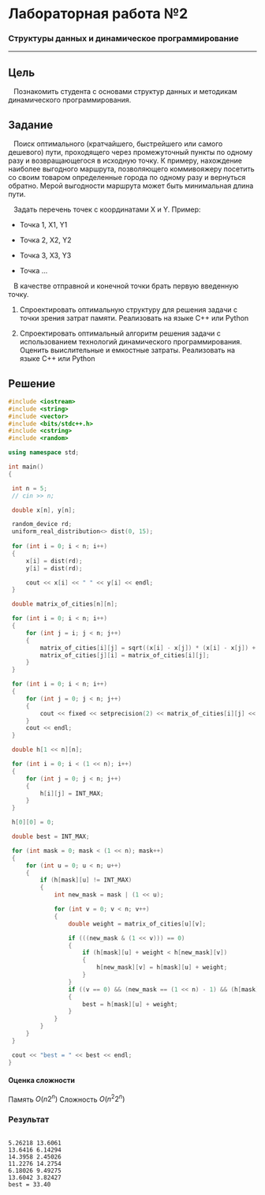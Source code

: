 # Лабораторная работа №2

### Структуры данных и динамическое программирование    
---
## Цель 

&ensp; Познакомить студента с основами структур данных и методикам динамического
программирования.

## Задание

&ensp; Поиск оптимального (кратчайшего, быстрейшего или самого дешевого) пути,
проходящего через промежуточный пункты по одному разу и возвращающегося в
исходную точку. К примеру, нахождение наиболее выгодного маршрута, позволяющего
коммивояжеру посетить со своим товаром определенные города по одному разу и
вернуться обратно. Мерой выгодности маршрута может быть минимальная длина
пути.

&ensp; Задать перечень точек с координатами X и Y. Пример:

- Точка 1, X1, Y1

- Точка 2, X2, Y2

- Точка 3, X3, Y3

- Точка ...
  
&ensp; В качестве отправной и конечной точки брать первую введенную точку.

1. Спроектировать оптимальную структуру для решения задачи с точки зрения
затрат памяти. Реализовать на языке C++ или Python

2. Спроектировать оптимальный алгоритм решения задачи с использованием
технологий динамического программирования. Оценить выислительные и
емкостные затраты. Реализовать на языке C++ или Python

## Решение


   ```C++
#include <iostream>
#include <string>
#include <vector>
#include <bits/stdc++.h> 
#include <cstring>
#include <random>

using namespace std;

int main()
{

    int n = 5;
    // cin >> n;

    double x[n], y[n];

    random_device rd;
    uniform_real_distribution<> dist(0, 15);
    
    for (int i = 0; i < n; i++)
    {
        x[i] = dist(rd);
        y[i] = dist(rd);

        cout << x[i] << " " << y[i] << endl;
    }

    double matrix_of_cities[n][n];

    for (int i = 0; i < n; i++)
    {
        for (int j = i; j < n; j++)
        {
            matrix_of_cities[i][j] = sqrt((x[i] - x[j]) * (x[i] - x[j]) + (y[i] - y[j]) * (y[i] - y[j]));
            matrix_of_cities[j][i] = matrix_of_cities[i][j];
        }
    }

    for (int i = 0; i < n; i++)
    {
        for (int j = 0; j < n; j++)
        {
            cout << fixed << setprecision(2) << matrix_of_cities[i][j] << " ";
        }
        cout << endl;
    }

    double h[1 << n][n];

    for (int i = 0; i < (1 << n); i++)
    {
        for (int j = 0; j < n; j++)
        {
            h[i][j] = INT_MAX;
        }
    }

    h[0][0] = 0;

    double best = INT_MAX;

    for (int mask = 0; mask < (1 << n); mask++)
    {
        for (int u = 0; u < n; u++)
        {
            if (h[mask][u] != INT_MAX)
            {
                int new_mask = mask | (1 << u);

                for (int v = 0; v < n; v++)
                {
                    double weight = matrix_of_cities[u][v];

                    if (((new_mask & (1 << v))) == 0)
                    {
                        if (h[mask][u] + weight < h[new_mask][v])
                        {
                            h[new_mask][v] = h[mask][u] + weight;
                        }
                    }
                    if ((v == 0) && (new_mask == (1 << n) - 1) && (h[mask][u] + weight < best))
                    {
                        best = h[mask][u] + weight;
                    }
                }
            }
        }
    }

    cout << "best = " << best << endl;
}

   ```
#### Оценка сложности

Память $O(n 2^n)$
Cложность $O(n^2 2^n)$

### Результат

``` console

5.26218 13.6061
13.6416 6.14294
14.3958 2.45026
11.2276 14.2754
6.18026 9.49275
13.6042 3.82427
best = 33.40

```
